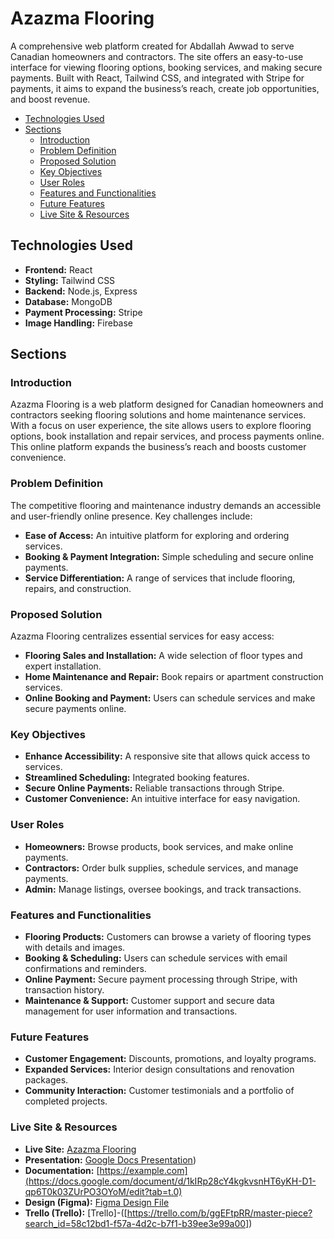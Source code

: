 # Azazma Flooring

A comprehensive web platform created for Abdallah Awwad to serve Canadian homeowners and contractors. The site offers an easy-to-use interface for viewing flooring options, booking services, and making secure payments. Built with React, Tailwind CSS, and integrated with Stripe for payments, it aims to expand the business’s reach, create job opportunities, and boost revenue.

- [Technologies Used](#technologies-used)
- [Sections](#sections)
  - [Introduction](#introduction)
  - [Problem Definition](#problem-definition)
  - [Proposed Solution](#proposed-solution)
  - [Key Objectives](#key-objectives)
  - [User Roles](#user-roles)
  - [Features and Functionalities](#features-and-functionalities)
  - [Future Features](#future-features)
  - [Live Site & Resources](#live-site--resources)

## Technologies Used

- **Frontend:** React
- **Styling:** Tailwind CSS
- **Backend:** Node.js, Express
- **Database:** MongoDB
- **Payment Processing:** Stripe
- **Image Handling:** Firebase

## Sections

### Introduction

Azazma Flooring is a web platform designed for Canadian homeowners and contractors seeking flooring solutions and home maintenance services. With a focus on user experience, the site allows users to explore flooring options, book installation and repair services, and process payments online. This online platform expands the business’s reach and boosts customer convenience.

### Problem Definition

The competitive flooring and maintenance industry demands an accessible and user-friendly online presence. Key challenges include:

- **Ease of Access:** An intuitive platform for exploring and ordering services.
- **Booking & Payment Integration:** Simple scheduling and secure online payments.
- **Service Differentiation:** A range of services that include flooring, repairs, and construction.

### Proposed Solution

Azazma Flooring centralizes essential services for easy access:

- **Flooring Sales and Installation:** A wide selection of floor types and expert installation.
- **Home Maintenance and Repair:** Book repairs or apartment construction services.
- **Online Booking and Payment:** Users can schedule services and make secure payments online.

### Key Objectives

- **Enhance Accessibility:** A responsive site that allows quick access to services.
- **Streamlined Scheduling:** Integrated booking features.
- **Secure Online Payments:** Reliable transactions through Stripe.
- **Customer Convenience:** An intuitive interface for easy navigation.

### User Roles

- **Homeowners:** Browse products, book services, and make online payments.
- **Contractors:** Order bulk supplies, schedule services, and manage payments.
- **Admin:** Manage listings, oversee bookings, and track transactions.

### Features and Functionalities

- **Flooring Products:** Customers can browse a variety of flooring types with details and images.
- **Booking & Scheduling:** Users can schedule services with email confirmations and reminders.
- **Online Payment:** Secure payment processing through Stripe, with transaction history.
- **Maintenance & Support:** Customer support and secure data management for user information and transactions.

### Future Features

- **Customer Engagement:** Discounts, promotions, and loyalty programs.
- **Expanded Services:** Interior design consultations and renovation packages.
- **Community Interaction:** Customer testimonials and a portfolio of completed projects.

### Live Site & Resources

- **Live Site:** [Azazma Flooring](http://localhost:3000/)
- **Presentation:** [Google Docs Presentation](https://docs.google.com/document/d/10GH10i-8geUtRPiwvXtLkgIxr97Cw5fv8hOKTP48SFQ/edit?tab=t.0))
- **Documentation:** [https://example.com](https://docs.google.com/document/d/1kIRp28cY4kgkvsnHT6yKH-D1-qp6T0k03ZUrPO3OYoM/edit?tab=t.0)
- **Design (Figma):** [Figma Design File](https://www.figma.com/design/lyXOQdb1yTfMzTDmh6R39x/Untitled?node-id=0-1&t=FwqVzeeTSc7uXawu-1)
- **Trello (Trello):** [Trello]-([https://trello.com/b/ggEFtpRR/master-piece?search_id=58c12bd1-f57a-4d2c-b7f1-b39ee3e99a00])
